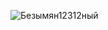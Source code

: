 ![Безымян12312ный](https://github.com/user-attachments/assets/23ad285b-c083-4dcb-a3bc-0a0bf718eaaa)
